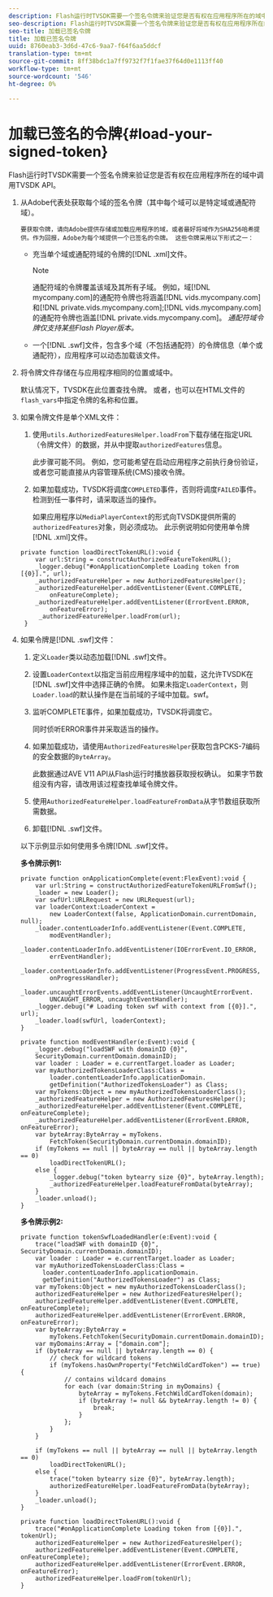 ```yaml
---
description: Flash运行时TVSDK需要一个签名令牌来验证您是否有权在应用程序所在的域中调用TVSDK API。
seo-description: Flash运行时TVSDK需要一个签名令牌来验证您是否有权在应用程序所在的域中调用TVSDK API。
seo-title: 加载已签名令牌
title: 加载已签名令牌
uuid: 8760eab3-3d6d-47c6-9aa7-f64f6aa5ddcf
translation-type: tm+mt
source-git-commit: 8ff38bdc1a7ff9732f7f1fae37f64d0e1113ff40
workflow-type: tm+mt
source-wordcount: '546'
ht-degree: 0%

---
```



# 加载已签名的令牌{#load-your-signed-token}

Flash运行时TVSDK需要一个签名令牌来验证您是否有权在应用程序所在的域中调用TVSDK API。

1. 从Adobe代表处获取每个域的签名令牌（其中每个域可以是特定域或通配符域）。

       要获取令牌，请向Adobe提供存储或加载应用程序的域，或者最好将域作为SHA256哈希提供。作为回报，Adobe为每个域提供一个已签名的令牌。 这些令牌采用以下形式之一：
   
   * 充当单个域或通配符域的令牌的[!DNL .xml]文件。

      >[!NOTE]
      >
      >通配符域的令牌覆盖该域及其所有子域。 例如，域[!DNL mycompany.com]的通配符令牌也将涵盖[!DNL vids.mycompany.com]和[!DNL private.vids.mycompany.com];[!DNL vids.mycompany.com]的通配符令牌也涵盖[!DNL private.vids.mycompany.com]。 *通配符域令牌仅支持某些Flash Player版本。*

   * 一个[!DNL .swf]文件，包含多个域（不包括通配符）的令牌信息（单个或通配符），应用程序可以动态加载该文件。

1. 将令牌文件存储在与应用程序相同的位置或域中。

   默认情况下，TVSDK在此位置查找令牌。 或者，也可以在HTML文件的`flash_vars`中指定令牌的名称和位置。
1. 如果令牌文件是单个XML文件：
   1. 使用`utils.AuthorizedFeaturesHelper.loadFrom`下载存储在指定URL（令牌文件）的数据，并从中提取`authorizedFeatures`信息。

      此步骤可能不同。 例如，您可能希望在启动应用程序之前执行身份验证，或者您可能直接从内容管理系统(CMS)接收令牌。

   1. 如果加载成功，TVSDK将调度`COMPLETED`事件，否则将调度`FAILED`事件。 检测到任一事件时，请采取适当的操作。

      如果应用程序以`MediaPlayerContext`的形式向TVSDK提供所需的`authorizedFeatures`对象，则必须成功。
   此示例说明如何使用单令牌[!DNL .xml]文件。

   ```
   private function loadDirectTokenURL():void { 
       var url:String = constructAuthorizedFeatureTokenURL(); 
       _logger.debug("#onApplicationComplete Loading token from [{0}].", url); 
       _authorizedFeatureHelper = new AuthorizedFeaturesHelper(); 
       _authorizedFeatureHelper.addEventListener(Event.COMPLETE,  
           onFeatureComplete); 
       _authorizedFeatureHelper.addEventListener(ErrorEvent.ERROR,  
           onFeatureError); 
        _authorizedFeatureHelper.loadFrom(url); 
    }
   ```

1. 如果令牌是[!DNL .swf]文件：
   1. 定义`Loader`类以动态加载[!DNL .swf]文件。
   1. 设置`LoaderContext`以指定当前应用程序域中的加载，这允许TVSDK在[!DNL .swf]文件中选择正确的令牌。 如果未指定`LoaderContext`，则`Loader.load`的默认操作是在当前域的子域中加载。swf。
   1. 监听COMPLETE事件，如果加载成功，TVSDK将调度它。

      同时侦听ERROR事件并采取适当的操作。
   1. 如果加载成功，请使用`AuthorizedFeaturesHelper`获取包含PCKS-7编码的安全数据的`ByteArray`。

      此数据通过AVE V11 API从Flash运行时播放器获取授权确认。 如果字节数组没有内容，请改用该过程查找单域令牌文件。
   1. 使用`AuthorizedFeatureHelper.loadFeatureFromData`从字节数组获取所需数据。
   1. 卸载[!DNL .swf]文件。

   以下示例显示如何使用多令牌[!DNL .swf]文件。

   **多令牌示例1:**

   ```
   private function onApplicationComplete(event:FlexEvent):void { 
       var url:String = constructAuthorizedFeatureTokenURLFromSwf();   
       _loader = new Loader(); 
       var swfUrl:URLRequest = new URLRequest(url); 
       var loaderContext:LoaderContext =  
           new LoaderContext(false, ApplicationDomain.currentDomain, null); 
       _loader.contentLoaderInfo.addEventListener(Event.COMPLETE,  
           modEventHandler); 
       _loader.contentLoaderInfo.addEventListener(IOErrorEvent.IO_ERROR,  
           errEventHandler); 
       _loader.contentLoaderInfo.addEventListener(ProgressEvent.PROGRESS,  
           onProgressHandler); 
       _loader.uncaughtErrorEvents.addEventListener(UncaughtErrorEvent. 
           UNCAUGHT_ERROR, uncaughtEventHandler); 
       _logger.debug("# Loading token swf with context from [{0}].", url); 
       _loader.load(swfUrl, loaderContext); 
   } 
   
   private function modEventHandler(e:Event):void { 
       _logger.debug("loadSWF with domainID {0}",  
       SecurityDomain.currentDomain.domainID); 
       var loader : Loader = e.currentTarget.loader as Loader; 
       var myAuthorizedTokensLoaderClass:Class =  
           loader.contentLoaderInfo.applicationDomain. 
           getDefinition("AuthorizedTokensLoader") as Class; 
       var myTokens:Object = new myAuthorizedTokensLoaderClass(); 
       _authorizedFeatureHelper = new AuthorizedFeaturesHelper(); 
       _authorizedFeatureHelper.addEventListener(Event.COMPLETE, onFeatureComplete); 
       _authorizedFeatureHelper.addEventListener(ErrorEvent.ERROR, onFeatureError); 
       var byteArray:ByteArray = myTokens. 
           FetchToken(SecurityDomain.currentDomain.domainID); 
       if (myTokens == null || byteArray == null || byteArray.length == 0) 
           loadDirectTokenURL(); 
       else { 
           _logger.debug("token bytearry size {0}", byteArray.length); 
           _authorizedFeatureHelper.loadFeatureFromData(byteArray); 
       } 
       _loader.unload(); 
   } 
   ```

   **多令牌示例2:**

   ```
   private function tokenSwfLoadedHandler(e:Event):void { 
       trace("loadSWF with domainID {0}", SecurityDomain.currentDomain.domainID); 
       var loader : Loader = e.currentTarget.loader as Loader; 
       var myAuthorizedTokensLoaderClass:Class =  
         loader.contentLoaderInfo.applicationDomain. 
         getDefinition("AuthorizedTokensLoader") as Class; 
       var myTokens:Object = new myAuthorizedTokensLoaderClass(); 
       authorizedFeatureHelper = new AuthorizedFeaturesHelper(); 
       authorizedFeatureHelper.addEventListener(Event.COMPLETE, onFeatureComplete); 
       authorizedFeatureHelper.addEventListener(ErrorEvent.ERROR, onFeatureError); 
       var byteArray:ByteArray =  
           myTokens.FetchToken(SecurityDomain.currentDomain.domainID); 
       var myDomains:Array = ["domain.com"]; 
       if (byteArray == null || byteArray.length == 0) { 
           // check for wildcard tokens 
           if (myTokens.hasOwnProperty("FetchWildCardToken") == true) { 
               // contains wildcard domains 
               for each (var domain:String in myDomains) { 
                   byteArray = myTokens.FetchWildCardToken(domain); 
                   if (byteArray != null && byteArray.length != 0) { 
                       break; 
                   } 
               }; 
           } 
       } 
   
       if (myTokens == null || byteArray == null || byteArray.length == 0) 
           loadDirectTokenURL(); 
       else { 
           trace("token bytearry size {0}", byteArray.length); 
           authorizedFeatureHelper.loadFeatureFromData(byteArray); 
       } 
       _loader.unload(); 
   } 
   
   private function loadDirectTokenURL():void { 
       trace("#onApplicationComplete Loading token from [{0}].", tokenUrl); 
       authorizedFeatureHelper = new AuthorizedFeaturesHelper(); 
       authorizedFeatureHelper.addEventListener(Event.COMPLETE, onFeatureComplete); 
       authorizedFeatureHelper.addEventListener(ErrorEvent.ERROR, onFeatureError); 
       authorizedFeatureHelper.loadFrom(tokenUrl); 
   }
   ```

